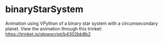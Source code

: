 # binaryStarSystem
Animation using VPython of a binary star system with a circumsecondary planet. 
View the animation through this trinket: https://trinket.io/glowscript/b4302bb8b2
